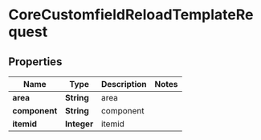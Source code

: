 

# CoreCustomfieldReloadTemplateRequest


## Properties

| Name | Type | Description | Notes |
|------------ | ------------- | ------------- | -------------|
|**area** | **String** | area |  |
|**component** | **String** | component |  |
|**itemid** | **Integer** | itemid |  |




